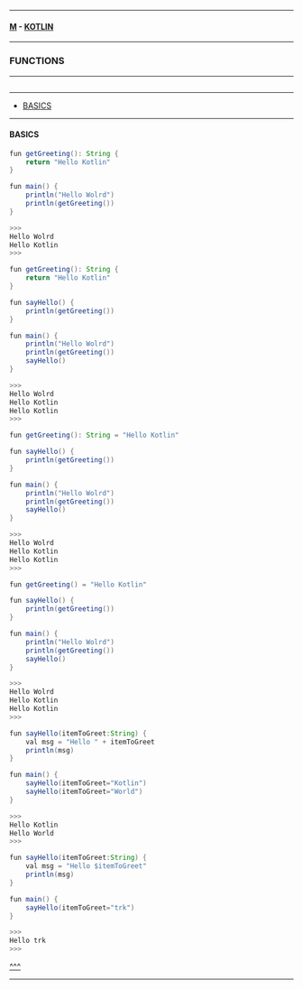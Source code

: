 
---

#### [M](https://github.com/ttltrk/TTT/blob/master/menu.md) - [KOTLIN](https://github.com/ttltrk/TTT/tree/master/KOT/KOTLIN.md)

---

### FUNCTIONS

---

```

```

---

* [BASICS](#BASICS)

---

#### BASICS

```java
fun getGreeting(): String {
    return "Hello Kotlin"
}

fun main() {
    println("Hello Wolrd")
    println(getGreeting())
}

>>>
Hello Wolrd
Hello Kotlin
>>>
```

```java
fun getGreeting(): String {
    return "Hello Kotlin"
}

fun sayHello() {
    println(getGreeting())
}

fun main() {
    println("Hello Wolrd")
    println(getGreeting())
    sayHello()
}

>>>
Hello Wolrd
Hello Kotlin
Hello Kotlin
>>>
```

```java
fun getGreeting(): String = "Hello Kotlin"

fun sayHello() {
    println(getGreeting())
}

fun main() {
    println("Hello Wolrd")
    println(getGreeting())
    sayHello()
}

>>>
Hello Wolrd
Hello Kotlin
Hello Kotlin
>>>
```

```java
fun getGreeting() = "Hello Kotlin"

fun sayHello() {
    println(getGreeting())
}

fun main() {
    println("Hello Wolrd")
    println(getGreeting())
    sayHello()
}

>>>
Hello Wolrd
Hello Kotlin
Hello Kotlin
>>>
```

```java
fun sayHello(itemToGreet:String) {
    val msg = "Hello " + itemToGreet
    println(msg)
}

fun main() {
    sayHello(itemToGreet="Kotlin")
    sayHello(itemToGreet="World")
}

>>>
Hello Kotlin
Hello World
>>>
```

```java
fun sayHello(itemToGreet:String) {
    val msg = "Hello $itemToGreet"
    println(msg)
}

fun main() {
    sayHello(itemToGreet="trk")
}

>>>
Hello trk
>>>
```

[^^^](#FUNCTIONS)

---
